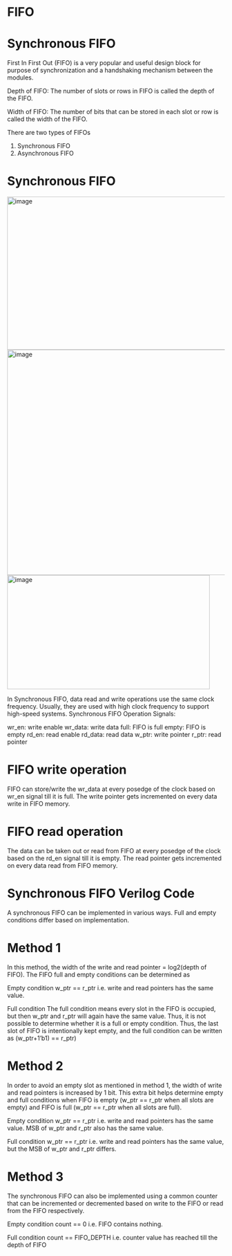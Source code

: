 # FIFO


# Synchronous FIFO
First In First Out (FIFO) is a very popular and useful design block for purpose of synchronization and a handshaking mechanism between the modules.

Depth of FIFO: The number of slots or rows in FIFO is called the depth of the FIFO.

Width of FIFO: The number of bits that can be stored in each slot or row is called the width of the FIFO.

There are two types of FIFOs

1. Synchronous FIFO
2. Asynchronous FIFO

# Synchronous FIFO
<img width="749" height="354" alt="image" src="https://github.com/user-attachments/assets/02695ce2-efa9-4181-9cbb-4b0c2267d032" />

<img width="1037" height="521" alt="image" src="https://github.com/user-attachments/assets/73fe98c9-15fb-45c7-ac74-8f2ec194c221" />


<img width="469" height="264" alt="image" src="https://github.com/user-attachments/assets/1bca0c57-0a5d-40c3-8b65-9bc62a308c4d" />


In Synchronous FIFO, data read and write operations use the same clock frequency. Usually, they are used with high clock frequency to support high-speed systems.
Synchronous FIFO Operation
Signals:

wr_en: write enable
wr_data: write data
full: FIFO is full
empty: FIFO is empty
rd_en: read enable
rd_data: read data
w_ptr: write pointer
r_ptr: read pointer
# FIFO write operation
FIFO can store/write the wr_data at every posedge of the clock based on wr_en signal till it is full. The write pointer gets incremented on every data write in FIFO memory.

# FIFO read operation
The data can be taken out or read from FIFO at every posedge of the clock based on the rd_en signal till it is empty. The read pointer gets incremented on every data read from FIFO memory.

# Synchronous FIFO Verilog Code
A synchronous FIFO can be implemented in various ways. Full and empty conditions differ based on implementation.

# Method 1
In this method, the width of the write and read pointer = log2(depth of FIFO). The FIFO full and empty conditions can be determined as

Empty condition
w_ptr == r_ptr i.e. write and read pointers has the same value.

Full condition
The full condition means every slot in the FIFO is occupied, but then w_ptr and r_ptr will again have the same value. Thus, it is not possible to determine whether it is a full or empty condition. Thus, the last slot of FIFO is intentionally kept empty, and the full condition can be written as (w_ptr+1’b1) == r_ptr)

# Method 2
In order to avoid an empty slot as mentioned in method 1, the width of write and read pointers is increased by 1 bit. This extra bit helps determine empty and full conditions when FIFO is empty (w_ptr == r_ptr when all slots are empty) and FIFO is full (w_ptr == r_ptr when all slots are full).

Empty condition
w_ptr == r_ptr i.e. write and read pointers has the same value. MSB of w_ptr and r_ptr also has the same value.

Full condition
w_ptr == r_ptr i.e. write and read pointers has the same value, but the MSB of w_ptr and r_ptr differs.

# Method 3
The synchronous FIFO can also be implemented using a common counter that can be incremented or decremented based on write to the FIFO or read from the FIFO respectively.

Empty condition
count == 0 i.e. FIFO contains nothing.

Full condition
count == FIFO_DEPTH i.e. counter value has reached till the depth of FIFO
